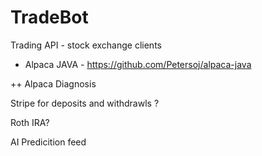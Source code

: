 # TradeBot

Trading API - stock exchange clients

+ Alpaca JAVA - https://github.com/Petersoj/alpaca-java

++ Alpaca Diagnosis 

Stripe for deposits and withdrawls ?

Roth IRA?

AI Predicition feed

